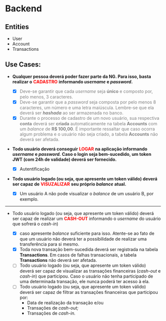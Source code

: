 <style> 

  r { color: Red } 

  b { color: Blue } 

  gr { color: Green }  

  g { color: Gray } 

</style>




# Backend
## Entities

* User
* Account
* Transactions

## Use Cases:

* **Qualquer pessoa deverá poder fazer parte da NG. Para isso, basta realizar o** **<r>CADASTRO</r>** **informando *username* e *password*.**

  - [x] <g>Deve-se garantir que cada *username* seja **único** e composto por, pelo menos, 3 caracteres.</g>
  - [x] <g>Deve-se garantir que a *password* seja composta por pelo menos 8 caracteres, um número e uma letra maiúscula. Lembre-se que ela deverá ser ***hashada*** ao ser armazenada no banco.</g>
  - [x] <g>Durante o processo de cadastro de um novo usuário, sua respectiva **conta** deverá ser **criada** automaticamente na tabela **Accounts** com um *balance* de **R$ 100,00**. É importante ressaltar que caso ocorra algum problema e o usuário não seja criado,  a tabela **Accounts** não deverá ser afetada.</g>
  
* **Todo usuário deverá conseguir** **<r>LOGAR</r>** **na aplicação informando *username* e *password.* Caso o login seja bem-sucedido, um token JWT (com 24h de validade) deverá ser fornecido.**
  - [x] Autentificação


* **Todo usuário logado (ou seja, que apresente um token válido) deverá ser capaz de** **<r>VISUZALIZAR</r>** **seu próprio *balance* atual.**
  - [x] Um usuário A não pode visualizar o *balance* de um usuário B, por exemplo.

-----------------

- Todo usuário logado (ou seja, que apresente um token válido) deverá ser capaz de realizar um **<r>CASH-OUT</r>** informando o *username* do usuário que sofrerá o *cash-in*)

  - [x] caso apresente *balance* suficiente para isso. Atente-se ao fato de que um usuário não deverá ter a possibilidade de realizar uma transferência para si mesmo.
  - [x] Toda nova transação bem-sucedida deverá ser registrada na tabela **Transactions**. Em casos de falhas transacionais, a tabela **Transactions** não deverá ser afetada.
  - [ ] Todo usuário logado (ou seja, que apresente um token válido) deverá ser capaz de visualizar as transações financeiras (*cash-out* e *cash-in*) que participou. Caso o usuário não tenha participado de uma determinada transação, ele nunca poderá ter acesso à ela.
  - [ ] Todo usuário logado (ou seja, que apresente um token válido) deverá ser capaz de filtrar as transações financeiras que participou por:
    - Data de realização da transação e/ou
    - Transações de *cash-out;*
    - Transações de *cash-in.*